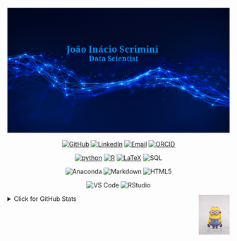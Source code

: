 <p align="center">
<img src="https://raw.githubusercontent.com/JoaoInacioS/JoaoInacioS/main/I_am.gif" width="1200">
</p>

<p align="center">
    <a href="https://github.com/JoaoInacioS/" target="_blank"><img alt="GitHub" src="https://img.shields.io/badge/-@JoaoInacioS-181716?style=flat-square&logo=GitHub&logoColor=white"></a>
    <a href="https://www.linkedin.com/in/jo%C3%A3o-in%C3%A1cio-scrimini-417581251/" target="_blank"><img alt="LinkedIn" src="https://img.shields.io/badge/LinkedIn-0077B5?logo=linkedin&logoColor=white"></a>
    <a href="mailto:joao.inacio.scrimini@gmail.com" target="_blank"><img alt="Email" src="https://img.shields.io/badge/-Email-D14836?logo=gmail&logoColor=white"></a>
    <a href="https://orcid.org/0009-0006-7971-9641" target="_blank"><img alt="ORCID" src="https://img.shields.io/badge/-ORCID-A6CE39?style=flat-square&logo=ORCID&logoColor=white"></a>
</p>

<p align="center">
    <a href="https://github.com/JoaoInacioS?tab=repositories&language=python" target="_blank"><img alt="python" src="https://img.shields.io/badge/-python-3776AB?style=flat-square&logo=Python&logoColor=white"></a>
    <a href="https://github.com/JoaoInacioS?tab=repositories&language=r & rmarkdown" target="_blank"><img alt="R" src="https://img.shields.io/badge/-R-276DC3?style=flat-square&logo=R&logoColor=white"></a>
    <a href="https://github.com/JoaoInacioS?tab=repositories&language=TeX" target="_blank"><img alt="LaTeX" src="https://img.shields.io/badge/-LaTeX-008080?style=flat-square&logo=LaTeX&logoColor=white"></a>
    <a target="_blank"><img alt="SQL" src="https://img.shields.io/badge/Microsoft_SQL_Server-CC2927"></a>
</p>

<p align="center">
    <a target="_blank"><img alt="Anaconda" src="https://img.shields.io/badge/Anaconda-darkgreen?logo=anaconda"></a>
    <a target="_blank"><img alt="Markdown" src="https://img.shields.io/badge/Markdown-azul?logo=markdown&logoColor=white&color=2b5b84"></a>
    <a target="_blank"><img alt="HTML5" src="https://img.shields.io/badge/HTML5-E34F26?logo=html5&logoColor=white"></a>
</p>

<p align="center">
    <a target="_blank"><img alt="VS Code" src="https://img.shields.io/badge/VS%20Code-IDE-blue?logo=visualstudiocode"></a>
    <a target="_blank"><img alt="RStudio" src="https://img.shields.io/badge/RStudio-IDE-blue?logo=RStudio"></a>
</p>
<img src="https://raw.githubusercontent.com/JoaoInacioS/JoaoInacioS/main/hi.gif" align="right" alt="Hi!" width="70">

<details>
<summary>Click for GitHub Stats</summary>

</details>




